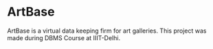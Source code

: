 # ArtBase

ArtBase is a virtual data keeping firm for art galleries. This project was made during DBMS Course at IIIT-Delhi.
